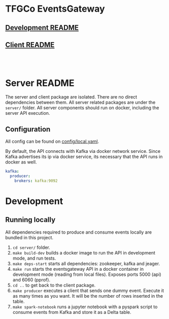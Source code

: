 TFGCo EventsGateway
===================

## [Development README](#development-readme)
## [Client README](#client-readme)

<br/><br/>

# Server README

The server and client package are isolated. There are no direct dependencies between them.
All server related packages are under the `server/` folder.
All server components should run on docker, including the server API execution.

## Configuration

All config can be found on [config/local.yaml](config/local.yaml).

By default, the API connects with Kafka via docker network service.
Since Kafka advertises its ip via docker service, its necessary that the API runs in docker as well.

```yaml
kafka:
  producer:
    brokers: kafka:9092
```

# Development

## Running locally

All dependencies required to produce and consume events locally are bundled in this project.

1. `cd server/` folder.
2. `make build-dev` builds a docker image to run the API in development mode, and run tests.
3. `make deps-start` starts all dependencies: zookeeper, kafka and jeager.
4. `make run` starts the eventsgateway API in a docker container in development mode (reading from local files). Exposes ports 5000 (api) and 6060 (pprof).
5. `cd ..` to get back to the client package.
6. `make producer` executes a client that sends one dummy event. Execute it as many times as you want. It will be the number of rows inserted in the table.
7. `make spark-notebook` runs a jupyter notebook with a pyspark script to consume events from Kafka and store it as a Delta table.